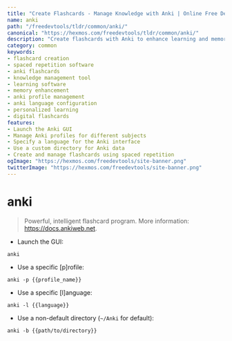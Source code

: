```yaml
---
title: "Create Flashcards - Manage Knowledge with Anki | Online Free DevTools by Hexmos"
name: anki
path: "/freedevtools/tldr/common/anki/"
canonical: "https://hexmos.com/freedevtools/tldr/common/anki/"
description: "Create flashcards with Anki to enhance learning and memory retention. Manage spaced repetition and improve recall. Free online tool, no registration required."
category: common
keywords:
- flashcard creation
- spaced repetition software
- anki flashcards
- knowledge management tool
- learning software
- memory enhancement
- anki profile management
- anki language configuration
- personalized learning
- digital flashcards
features:
- Launch the Anki GUI
- Manage Anki profiles for different subjects
- Specify a language for the Anki interface
- Use a custom directory for Anki data
- Create and manage flashcards using spaced repetition
ogImage: "https://hexmos.com/freedevtools/site-banner.png"
twitterImage: "https://hexmos.com/freedevtools/site-banner.png"
---
```


# anki

> Powerful, intelligent flashcard program.
> More information: <https://docs.ankiweb.net>.

- Launch the GUI:

`anki`

- Use a specific [p]rofile:

`anki -p {{profile_name}}`

- Use a specific [l]anguage:

`anki -l {{language}}`

- Use a non-default directory (`~/Anki` for default):

`anki -b {{path/to/directory}}`
